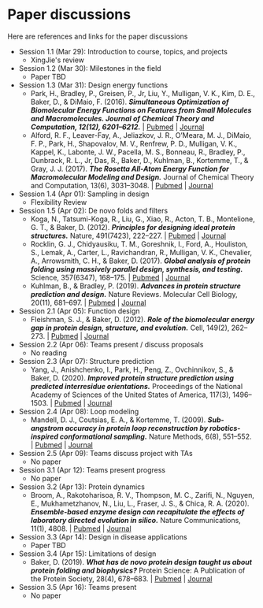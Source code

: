 # Paper discussions

Here are references and links for the paper discussions

- Session 1.1 (Mar 29): Introduction to course, topics, and projects
    - XingJie's review
- Session 1.2 (Mar 30): Milestones in the field
    - Paper TBD
- Session 1.3 (Mar 31): Design energy functions
    - Park, H., Bradley, P., Greisen, P., Jr, Liu, Y., Mulligan, V. K., Kim, D. E., Baker, D., & DiMaio, F. (2016). ***Simultaneous Optimization of Biomolecular Energy Functions on Features from Small Molecules and Macromolecules. Journal of Chemical Theory and Computation, 12(12), 6201–6212.*** | [Pubmed](https://www.ncbi.nlm.nih.gov/pmc/articles/PMC5515585/) | [Journal](https://doi.org/10.1021/acs.jctc.6b00819)
    - Alford, R. F., Leaver-Fay, A., Jeliazkov, J. R., O’Meara, M. J., DiMaio, F. P., Park, H., Shapovalov, M. V., Renfrew, P. D., Mulligan, V. K., Kappel, K., Labonte, J. W., Pacella, M. S., Bonneau, R., Bradley, P., Dunbrack, R. L., Jr, Das, R., Baker, D., Kuhlman, B., Kortemme, T., & Gray, J. J. (2017). ***The Rosetta All-Atom Energy Function for Macromolecular Modeling and Design.*** Journal of Chemical Theory and Computation, 13(6), 3031–3048. | [Pubmed](https://www.ncbi.nlm.nih.gov/pmc/articles/PMC5717763/) | [Journal](https://doi.org/10.1021/acs.jctc.7b00125) 
- Session 1.4 (Apr 01): Sampling in design
    - Flexibility Review
- Session 1.5 (Apr 02): De novo folds and filters
    - Koga, N., Tatsumi-Koga, R., Liu, G., Xiao, R., Acton, T. B., Montelione, G. T., & Baker, D. (2012). ***Principles for designing ideal protein structures.*** Nature, 491(7423), 222–227. | [Pubmed](https://www.ncbi.nlm.nih.gov/pmc/articles/PMC3705962/) | [Journal](https://doi.org/10.1038/nature11600) 
    - Rocklin, G. J., Chidyausiku, T. M., Goreshnik, I., Ford, A., Houliston, S., Lemak, A., Carter, L., Ravichandran, R., Mulligan, V. K., Chevalier, A., Arrowsmith, C. H., & Baker, D. (2017). ***Global analysis of protein folding using massively parallel design, synthesis, and testing.*** Science, 357(6347), 168–175. | [Pubmed](https://www.ncbi.nlm.nih.gov/pmc/articles/PMC5568797/) | [Journal](https://doi.org/10.1126/science.aan0693)
    - Kuhlman, B., & Bradley, P. (2019). ***Advances in protein structure prediction and design.*** Nature Reviews. Molecular Cell Biology, 20(11), 681–697. | [Pubmed](https://www.ncbi.nlm.nih.gov/pmc/articles/PMC7032036/) | [Journal](https://doi.org/10.1038/s41580-019-0163-x) 
- Session 2.1 (Apr 05): Function design
    - Fleishman, S. J., & Baker, D. (2012). ***Role of the biomolecular energy gap in protein design, structure, and evolution.*** Cell, 149(2), 262–273. | [Pubmed](https://pubmed.ncbi.nlm.nih.gov/22500796/) | [Journal](https://doi.org/10.1016/j.cell.2012.03.016)
- Session 2.2 (Apr 06): Teams present / discuss proposals
    - No reading
- Session 2.3 (Apr 07): Structure prediction
    - Yang, J., Anishchenko, I., Park, H., Peng, Z., Ovchinnikov, S., & Baker, D. (2020). ***Improved protein structure prediction using predicted interresidue orientations.*** Proceedings of the National Academy of Sciences of the United States of America, 117(3), 1496–1503. | [Pubmed](https://www.ncbi.nlm.nih.gov/pmc/articles/PMC6983395/) | [Journal](https://doi.org/10.1073/pnas.1914677117) 
- Session 2.4 (Apr 08): Loop modeling
    - Mandell, D. J., Coutsias, E. A., & Kortemme, T. (2009). ***Sub-angstrom accuracy in protein loop reconstruction by robotics-inspired conformational sampling.*** Nature Methods, 6(8), 551–552. | [Pubmed](https://www.ncbi.nlm.nih.gov/pmc/articles/PMC2847683/) | [Journal](https://doi.org/10.1038/nmeth0809-551)
- Session 2.5 (Apr 09): Teams discuss project with TAs
    - No paper
- Session 3.1 (Apr 12): Teams present progress
    - No paper
- Session 3.2 (Apr 13): Protein dynamics
    - Broom, A., Rakotoharisoa, R. V., Thompson, M. C., Zarifi, N., Nguyen, E., Mukhametzhanov, N., Liu, L., Fraser, J. S., & Chica, R. A. (2020). ***Ensemble-based enzyme design can recapitulate the effects of laboratory directed evolution in silico.*** Nature Communications, 11(1), 4808. | [Pubmed](https://www.ncbi.nlm.nih.gov/pmc/articles/PMC7511930/) | [Journal](https://doi.org/10.1038/s41467-020-18619-x)
- Session 3.3 (Apr 14): Design in disease applications
    - Paper TBD
- Session 3.4 (Apr 15): Limitations of design
    - Baker, D. (2019). ***What has de novo protein design taught us about protein folding and biophysics?*** Protein Science: A Publication of the Protein Society, 28(4), 678–683. | [Pubmed](https://www.ncbi.nlm.nih.gov/pmc/articles/PMC6423711/) | [Journal](https://doi.org/10.1002/pro.3588)
- Session 3.5 (Apr 16): Teams present
    - No paper